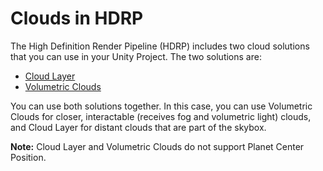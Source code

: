 # Clouds in HDRP

The High Definition Render Pipeline (HDRP) includes two cloud solutions that you can use in your Unity Project. The two solutions are:

- [Cloud Layer](Override-Cloud-Layer.md)
- [Volumetric Clouds](Override-Volumetric-Clouds.md)

You can use both solutions together. In this case, you can use Volumetric Clouds for closer, interactable (receives fog and volumetric light) clouds, and Cloud Layer for distant clouds that are part of the skybox.

__Note:__ Cloud Layer and Volumetric Clouds do not support Planet Center Position.
